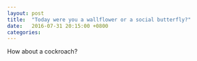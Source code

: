```yaml
---
layout: post
title:  "Today were you a wallflower or a social butterfly?"
date:   2016-07-31 20:15:00 +0800
categories: 
---
```

How about a cockroach?
